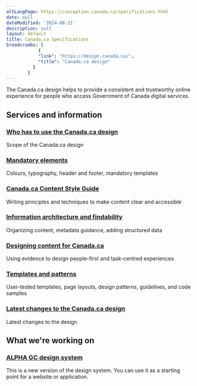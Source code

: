 ```yaml
---
altLangPage: https://conception.canada.ca/specifications.html
date: null
dateModified: '2024-08-21'
description: null
layout: default
title: Canada.ca Specifications
breadcrumbs: [
            {
            "link": "https://design.canada.ca/",
            "title": "Canada.ca design"
          }
        ]
---
```



<p>
 The Canada.ca design helps to provide a consistent and trustworthy online experience for people who access Government of Canada digital services.
</p>
 <section>
  <div class="row">
   <h2 class="wb-inv">
    Services and information
   </h2>
   <section class="wb-eqht gc-drmt">
    <div class="col-md-4">
     <section>
      <h3 class="h5">
       <a href="./specifications/usage-canadaca-design.html">
        Who has to use the Canada.ca design
       </a>
      </h3>
      <p>
       Scope of the Canada.ca design
      </p>
     </section>
    </div>
    <div class="col-md-4">
     <section>
      <h3 class="h5">
       <a href="./specifications/mandatory-elements.html">
        Mandatory elements
       </a>
      </h3>
      <p>
       Colours, typography, header and footer, mandatory templates
      </p>
     </section>
    </div>
    <div class="col-md-4">
     <section>
      <h3 class="h5">
       <a href="./style-guide/index.html">
        Canada.ca Content Style Guide
       </a>
      </h3>
      <p>
       Writing principles and techniques to make content clear and accessible
      </p>
     </section>
    </div>
    <div class="col-md-4">
     <section>
      <h3 class="h5">
       <a href="./specifications/information-findability.html">
        Information architecture and findability
       </a>
      </h3>
      <p>
       Organizing content, metadata guidance, adding structured data
      </p>
     </section>
    </div>
    <div class="col-md-4">
     <section>
      <h3 class="h5">
       <a href="./specifications/design-content.html">
        Designing content for Canada.ca
       </a>
      </h3>
      <p>
       Using evidence to design people-first and task-centred experiences
      </p>
     </section>
    </div>
   <div class="col-md-4">
     <section>
      <h3 class="h5">
       <a href="./pattern-library.html">
        Templates and patterns
       </a>
      </h3>
      <p>
       User-tested templates, page layouts, design patterns, guidelines, and code samples
      </p>
     </section>
    </div>
   <div class="col-md-4">
     <section>
      <h3 class="h5">
       <a href="./about/latest-changes.html">
        Latest changes to the Canada.ca design
       </a>
      </h3>
      <p>
       Latest changes to the design
      </p>
     </section>
    </div>
</section>
</div>
<div class="clearfix"></div>
<section>
	<div class="row">
    		<div class="col-md-8">
    <h2>What we're working on</h2>
			<h3 class="h5"><a href="https://design-system.alpha.canada.ca/en/"><span class="label label-info">ALPHA</span> GC design system</a></h3>
			<p>This is a new version of the design system. You can use it as a starting point for a website or application.
			</p>
		</div>
    </div>
</section>
